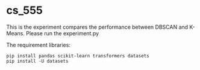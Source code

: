 # cs_555
This is the experiment compares the performance between DBSCAN and K-Means.
Please run the experiment.py

The requirement libraries:
```
pip install pandas scikit-learn transformers datasets
pip install -U datasets
```

